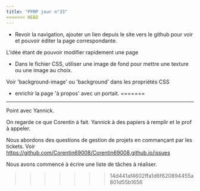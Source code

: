 ```yaml
---
title: "PFMP jour n°33"
<<<<<<< HEAD
---
```


- Revoir la navigation, ajouter un lien depuis le site vers le github pour voir et pouvoir éditer la page correspondante.

L'idée étant de pouvoir modifier rapidement une page

- Dans le fichier CSS, utiliser une image de fond pour mettre une texture ou une image au choix.

Voir 'background-image' ou 'background' dans les propriétés CSS

- enrichir la page 'à propos' avec un portait.
=======
--- 

Point avec Yannick.

On regarde ce que Corentin à fait.
Yannick à des papiers à remplir et le prof à appeler.

Nous abordons des questions de gestion de projets en commançant par les tickets. Voir https://github.com/Corentin69008/Corentin69008.github.io/issues

Nous avons commencé à écrire une liste de tâches à réaliser.



>>>>>>> 14d441af4602ffa1d6f620894455a801d55b1656
